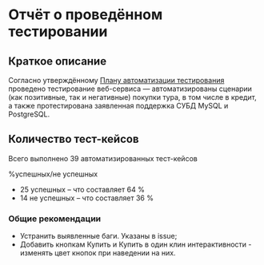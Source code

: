 #  Отчёт о проведённом тестировании

## Краткое описание
Согласно утверждённому [Плану автоматизации тестирования](https://github.com/asatoroff/diplom/blob/master/Documentation/Plan.md) проведено тестирование веб-сервиса — автоматизированы сценарии (как позитивные, так и негативные) покупки тура, в том числе в кредит, а также протестирована заявленная поддержка СУБД MySQL и PostgreSQL.

## Количество тест-кейсов
Всего выполнено 39 автоматизированных тест-кейсов

%успешных/не успешных
* 25 успешных – что составляет 64 %
* 14 не успешных – что составляет 36 %

### Общие рекомендации
* Устранить выявленные баги. Указаны в issue;
* Добавить кнопкам Купить и Купить в один клин интерактивности - изменять цвет кнопок при наведении на них.

